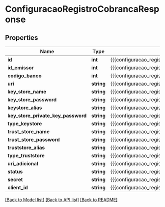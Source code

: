# ConfiguracaoRegistroCobrancaResponse

## Properties
Name | Type | Description | Notes
------------ | ------------- | ------------- | -------------
**id** | **int** | {{{configuracao_registro_cobranca_response_id_value}}} | [optional] 
**id_emissor** | **int** | {{{configuracao_registro_cobranca_response_id_emissor_value}}} | [optional] 
**codigo_banco** | **int** | {{{configuracao_registro_cobranca_response_codigo_banco_value}}} | [optional] 
**uri** | **string** | {{{configuracao_registro_cobranca_response_uri_value}}} | [optional] 
**key_store_name** | **string** | {{{configuracao_registro_cobranca_response_key_store_name_value}}} | [optional] 
**key_store_password** | **string** | {{{configuracao_registro_cobranca_response_key_store_password_value}}} | [optional] 
**keystore_alias** | **string** | {{{configuracao_registro_cobranca_response_keystore_alias_value}}} | [optional] 
**key_store_private_key_password** | **string** | {{{configuracao_registro_cobranca_response_key_store_private_key_password_value}}} | [optional] 
**type_keystore** | **string** | {{{configuracao_registro_cobranca_response_type_keystore_value}}} | [optional] 
**trust_store_name** | **string** | {{{configuracao_registro_cobranca_response_trust_store_name_value}}} | [optional] 
**trust_store_password** | **string** | {{{configuracao_registro_cobranca_response_trust_store_password_value}}} | [optional] 
**truststore_alias** | **string** | {{{configuracao_registro_cobranca_response_truststore_alias_value}}} | [optional] 
**type_truststore** | **string** | {{{configuracao_registro_cobranca_response_type_truststore_value}}} | [optional] 
**uri_adicional** | **string** | {{{configuracao_registro_cobranca_response_uri_adicional_value}}} | [optional] 
**status** | **string** | {{{configuracao_registro_cobranca_response_status_value}}} | [optional] 
**secret** | **string** | {{{configuracao_registro_cobranca_persist_secret_value}}} | 
**client_id** | **string** | {{{configuracao_registro_cobranca_persist_client_id_value}}} | 

[[Back to Model list]](../README.md#documentation-for-models) [[Back to API list]](../README.md#documentation-for-api-endpoints) [[Back to README]](../README.md)


